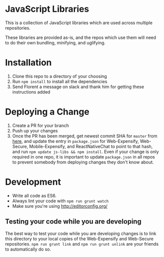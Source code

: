 # JavaScript Libraries
This is a collection of JavaScript libraries which are used across multiple repositories.

These libraries are provided as-is, and the repos which use them will need to do their own bundling, minifying, and uglifying.

# Installation
1. Clone this repo to a directory of your choosing
2. Run `npm install` to install all the dependencies
4. Send Florent a message on slack and thank him for getting these instructions added

# Deploying a Change
1. Create a PR for your branch
2. Push up your changes
3. Once the PR has been merged, get newest commit SHA for `master` from [here](https://github.com/Expensify/JS-Libs/commits/master), and update the entry in `package.json` for Web-Expensify, Web-Secure, Mobile-Expensify, and ReactNativeChat to point to that hash, and run `npm update js-libs && npm install`. Even if your change is only required in one repo, it is important to update `package.json` in all repos to prevent somebody from deploying changes they don't know about.

# Development
* Write all code as ES6.
* Always lint your code with `npm run grunt watch`
* Make sure you're using http://editorconfig.org/

## Testing your code while you are developing
The best way to test your code while you are developing changes is to link this directory to your local copies of the Web-Expensify and Web-Secure repositories.
`npm run grunt link` and `npm run grunt unlink` are your friends to automatically do so. 
